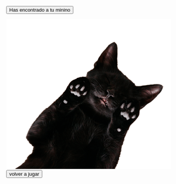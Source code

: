 <html>
<head>
<link rel="stylesheet" href="css/estilo examen.css">
</head>
<body>
  <audio id="ronroneo" >
    <source src="audio/prrr.mp3" type="audio/mpeg">
  </audio>


  <button id="prrr" onclick="feliz()">Has encontrado a tu minino</button>

<img id= "i13" src="img/gato_feliz.png" >
<button id="volver" onclick="inicio()">volver a jugar</button>
          <script>

          document.getElementById("volver").addEventListener("click", inicio);


          function inicio() {
            window.location.href = "file:///C:/Users/hp/OneDrive/Desktop/programacion%20creativa/html/Examen/Inicio.html";
          }

          document.getElementById("prrr").addEventListener("click", feliz);

          function feliz() {
            var img = document.getElementById("prrr");
            img.style.display = "block";
          }
          var x = document.getElementById("ronroneo");

          function feliz() {
            x.play();
          }

          </script>

</body>
</html>
